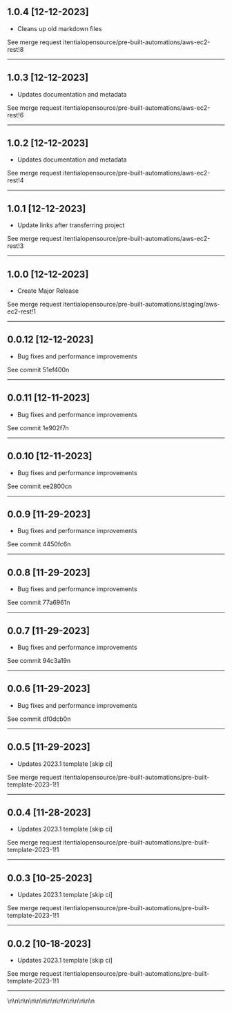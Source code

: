 
## 1.0.4 [12-12-2023]

* Cleans up old markdown files

See merge request itentialopensource/pre-built-automations/aws-ec2-rest!8

---

## 1.0.3 [12-12-2023]

* Updates documentation and metadata

See merge request itentialopensource/pre-built-automations/aws-ec2-rest!6

---

## 1.0.2 [12-12-2023]

* Updates documentation and metadata

See merge request itentialopensource/pre-built-automations/aws-ec2-rest!4

---

## 1.0.1 [12-12-2023]

* Update links after transferring project

See merge request itentialopensource/pre-built-automations/aws-ec2-rest!3

---

## 1.0.0 [12-12-2023]

* Create Major Release

See merge request itentialopensource/pre-built-automations/staging/aws-ec2-rest!1

---

## 0.0.12 [12-12-2023]

* Bug fixes and performance improvements

See commit 51ef400n

---

## 0.0.11 [12-11-2023]

* Bug fixes and performance improvements

See commit 1e902f7n

---

## 0.0.10 [12-11-2023]

* Bug fixes and performance improvements

See commit ee2800cn

---

## 0.0.9 [11-29-2023]

* Bug fixes and performance improvements

See commit 4450fc6n

---

## 0.0.8 [11-29-2023]

* Bug fixes and performance improvements

See commit 77a6961n

---

## 0.0.7 [11-29-2023]

* Bug fixes and performance improvements

See commit 94c3a19n

---

## 0.0.6 [11-29-2023]

* Bug fixes and performance improvements

See commit df0dcb0n

---

## 0.0.5 [11-29-2023]

* Updates 2023.1 template [skip ci]

See merge request itentialopensource/pre-built-automations/pre-built-template-2023-1!1

---

## 0.0.4 [11-28-2023]

* Updates 2023.1 template [skip ci]

See merge request itentialopensource/pre-built-automations/pre-built-template-2023-1!1

---

## 0.0.3 [10-25-2023]

* Updates 2023.1 template [skip ci]

See merge request itentialopensource/pre-built-automations/pre-built-template-2023-1!1

---

## 0.0.2 [10-18-2023]

* Updates 2023.1 template [skip ci]

See merge request itentialopensource/pre-built-automations/pre-built-template-2023-1!1

---
\n\n\n\n\n\n\n\n\n\n\n\n\n\n\n\n
